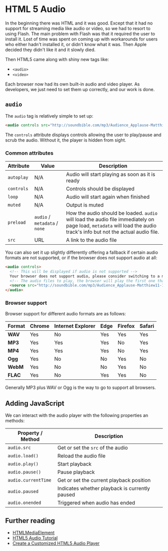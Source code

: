# HTML 5 Audio

In the beginning there was HTML and it was good. Except that it had no support for streaming media like audio or video, so we had to resort to using Flash. The main problem with Flash was that it required the user to install it. Lost of time was spent on coming up with workarounds for users who either hadn't installed it, or didn't know what it was. Then Apple decided they didn't like it and it slowly died.

Then HTML5 came along with shiny new tags like:

- `<audio>`
- `<video>`

Each browser now had its own built-in audio and video player. As developers, we just need to set them up correctly, and our work is done.

## `audio`

The `audio` tag is relatively simple to set up:

```html
<audio controls src="http://soundbible.com/mp3/Audience_Applause-Matthiew11-1206899159.mp3"></audio>
```

The `controls` attribute displays controls allowing the user to play/pause and scrub the audio. Without it, the player is hidden from sight.

### Common attributes

| **Attribute** | **Value** | **Description** |
|---------------|-----------|-----------------|
| `autoplay` | N/A | Audio will start playing as soon as it is ready |
| `controls` | N/A | Controls should be displayed |
| `loop` | N/A | Audio will start again when finished |
| `muted` | N/A | Output is muted |
| `preload` | `audio` / `metadata` / `none` | How the audio should be loaded. `audio` will load the audio file immediately on page load, `metadata` will load the audio track's info but not the actual audio file. |
| `src` | URL | A link to the audio file |

You can also set it up slightly differently offering a fallback if certain audio formats are not supported, or if the browser does not support audio at all:


```html
<audio controls>
  <!-- This will be displayed if audio is not supported -->
  Your browser does not support audio, please consider switching to a modern standards compliant browser, like Google Chrome.
  <!-- The audio files to play, the browser will play the first one that it is able -->
  <source src="http://soundbible.com/mp3/Audience_Applause-Matthiew11-1206899159.mp3" type="audio/mp3" />
</audio>
```

### Browser support

Browser support for different audio formats are as follows:

| **Format** | Chrome | Internet Explorer | Edge | Firefox | Safari |
|--------|--------|-------------------|------|---------|--------|
| **WAV** | Yes | No | Yes | Yes | Yes |
| **MP3** | Yes | Yes | Yes | No | Yes |
| **MP4** | Yes | Yes | Yes | No | Yes |
| **Ogg** | Yes | No | No | Yes | No |
| **WebM** | Yes | No | No | Yes | No |
| **FLAC** | Yes | No | Yes | Yes | No |

Generally MP3 plus WAV or Ogg is the way to go to support all browsers.

## Adding JavaScript

We can interact with the audio player with the following properties an methods:

| **Property / Method** | **Description** |
|-----------------------|-----------------|
| `audio.src` | Get or set the `src` of the audio |
| `audio.load()` | Reload the audio file |
| `audio.play()` | Start playback |
| `audio.pause()` | Pause playback |
| `audio.currentTime` | Get or set the current playback position |
| `audio.paused` | Indicates whether playback is currently paused |
| `audio.onended` | Triggered when audio has ended |

## Further reading

- [HTMLMediaElement](https://developer.mozilla.org/en-US/docs/Web/API/HTMLMediaElement)
- [HTML5 Audio Tutorial](https://html5tutorial.info/html5-audio.php)
- [Create a Customized HTML5 Audio Player](https://webdesign.tutsplus.com/tutorials/create-a-customized-html5-audio-player--webdesign-7081)

